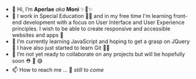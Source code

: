 - 👋 Hi, I’m **Aperlae** *aka* **Moni**  ✨🤪✨ 
- 👀 I work in Special Education 🧑‍🦯 and in my free time I'm learning front-end development with a focus on User Interface and User Experience principles. I wish to be able to create responsive and accessible websites and apps 🙏 
- 🌱 I’m currently learning JavaScript and hoping to get a grasp on JQuery 🤘 I have also just started to learn Git 😵‍💫
- 💞️ I’m not yet ready to collaborate on any projects but will be hopefully soon ⛑️ 💞 😅
- 📫 How to reach me ... 🔗 *still to come*

<!---
Aperlae/Aperlae is a ✨ special ✨ repository because its `README.md` (this file) appears on your GitHub profile.
You can click the Preview link to take a look at your changes.
--->
